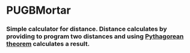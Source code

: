 # PUGBMortar
### Simple calculator for distance. Distance calculates by providing to program two distances and using [Pythagorean theorem](https://en.wikipedia.org/wiki/Pythagorean_theorem) calculates a result.
